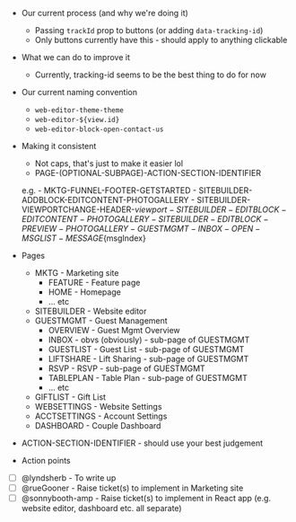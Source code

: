 * Our current process (and why we're doing it)
    - Passing `trackId` prop to buttons (or adding `data-tracking-id`)
    - Only buttons currently have this - should apply to anything clickable

* What we can do to improve it
    - Currently, tracking-id seems to be the best thing to do for now

* Our current naming convention
    - `web-editor-theme-theme`
    - `web-editor-${view.id}`
    - `web-editor-block-open-contact-us`

* Making it consistent
    - Not caps, that's just to make it easier lol
    - PAGE-(OPTIONAL-SUBPAGE)-ACTION-SECTION-IDENTIFIER

    e.g. - MKTG-FUNNEL-FOOTER-GETSTARTED
         - SITEBUILDER-ADDBLOCK-EDITCONTENT-PHOTOGALLERY
         - SITEBUILDER-VIEWPORTCHANGE-HEADER-${viewport}
         - SITEBUILDER-EDITBLOCK-EDITCONTENT-PHOTOGALLERY
         - SITEBUILDER-EDITBLOCK-PREVIEW-PHOTOGALLERY
         - GUESTMGMT-INBOX-OPEN-MSGLIST-MESSAGE${msgIndex}

* Pages
    - MKTG - Marketing site
        - FEATURE - Feature page
        - HOME - Homepage
        - ... etc
    - SITEBUILDER - Website editor
    - GUESTMGMT - Guest Management
        - OVERVIEW - Guest Mgmt Overview
        - INBOX - obvs (obviously) - sub-page of GUESTMGMT
        - GUESTLIST - Guest List - sub-page of GUESTMGMT
        - LIFTSHARE - Lift Sharing - sub-page of GUESTMGMT
        - RSVP - RSVP - sub-page of GUESTMGMT
        - TABLEPLAN - Table Plan - sub-page of GUESTMGMT
        - ... etc
    - GIFTLIST - Gift List
    - WEBSETTINGS - Website Settings
    - ACCTSETTINGS - Account Settings
    - DASHBOARD - Couple Dashboard 

* ACTION-SECTION-IDENTIFIER - should use your best judgement

* Action points
 - [ ] @lyndsherb - To write up
 - [ ] @rueGooner - Raise ticket(s) to implement in Marketing site
 - [ ] @sonnybooth-amp - Raise ticket(s) to implement in React app (e.g. website editor, dashboard etc. all separate)